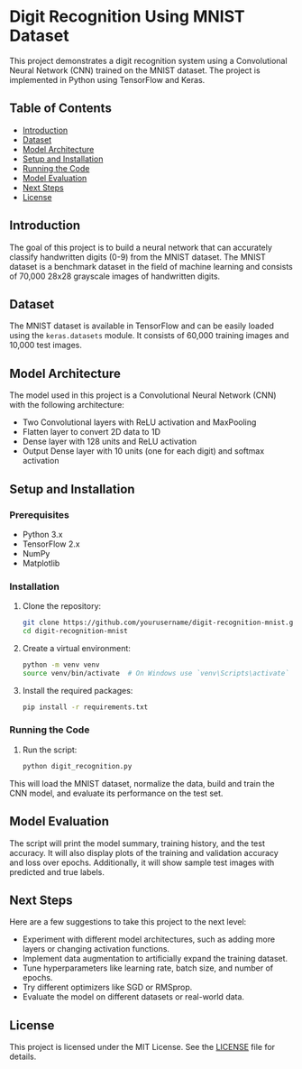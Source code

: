 # Digit Recognition Using MNIST Dataset

This project demonstrates a digit recognition system using a Convolutional Neural Network (CNN) trained on the MNIST dataset. The project is implemented in Python using TensorFlow and Keras.

## Table of Contents
- [Introduction](#introduction)
- [Dataset](#dataset)
- [Model Architecture](#model-architecture)
- [Setup and Installation](#setup-and-installation)
- [Running the Code](#running-the-code)
- [Model Evaluation](#model-evaluation)
- [Next Steps](#next-steps)
- [License](#license)

## Introduction

The goal of this project is to build a neural network that can accurately classify handwritten digits (0-9) from the MNIST dataset. The MNIST dataset is a benchmark dataset in the field of machine learning and consists of 70,000 28x28 grayscale images of handwritten digits.

## Dataset

The MNIST dataset is available in TensorFlow and can be easily loaded using the `keras.datasets` module. It consists of 60,000 training images and 10,000 test images.

## Model Architecture

The model used in this project is a Convolutional Neural Network (CNN) with the following architecture:
- Two Convolutional layers with ReLU activation and MaxPooling
- Flatten layer to convert 2D data to 1D
- Dense layer with 128 units and ReLU activation
- Output Dense layer with 10 units (one for each digit) and softmax activation

## Setup and Installation

### Prerequisites

- Python 3.x
- TensorFlow 2.x
- NumPy
- Matplotlib

### Installation

1. Clone the repository:
    ```bash
    git clone https://github.com/yourusername/digit-recognition-mnist.git
    cd digit-recognition-mnist
    ```

2. Create a virtual environment:
    ```bash
    python -m venv venv
    source venv/bin/activate  # On Windows use `venv\Scripts\activate`
    ```

3. Install the required packages:
    ```bash
    pip install -r requirements.txt
    ```

### Running the Code

1. Run the script:
    ```bash
    python digit_recognition.py
    ```

This will load the MNIST dataset, normalize the data, build and train the CNN model, and evaluate its performance on the test set.

## Model Evaluation

The script will print the model summary, training history, and the test accuracy. It will also display plots of the training and validation accuracy and loss over epochs. Additionally, it will show sample test images with predicted and true labels.

## Next Steps

Here are a few suggestions to take this project to the next level:
- Experiment with different model architectures, such as adding more layers or changing activation functions.
- Implement data augmentation to artificially expand the training dataset.
- Tune hyperparameters like learning rate, batch size, and number of epochs.
- Try different optimizers like SGD or RMSprop.
- Evaluate the model on different datasets or real-world data.

## License

This project is licensed under the MIT License. See the [LICENSE](LICENSE) file for details.
